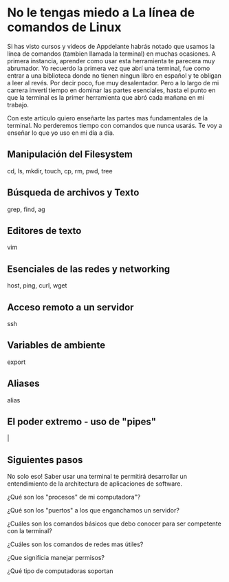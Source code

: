 # No le tengas miedo a La línea de comandos de Linux

Si has visto cursos y videos de Appdelante habrás notado que usamos la línea de comandos (tambien llamada la terminal) en muchas ocasiones. A primera instancia, aprender como usar esta herramienta te parecera muy abrumador. Yo recuerdo la primera vez que abrí una terminal, fue como entrar a una biblioteca donde no tienen ningun libro en español y te obligan a leer al revés. Por decir poco, fue muy desalentador. Pero a lo largo de mi carrera invertí tiempo en dominar las partes esenciales, hasta el punto en que la terminal es la primer herramienta que abró cada mañana en mi trabajo.

Con este artículo quiero enseñarte las partes mas fundamentales de la terminal. No perderemos tiempo con comandos que nunca usarás. Te voy a enseñar lo que yo uso en mi día a día.

## Manipulación del Filesystem

cd, ls, mkdir, touch, cp, rm, pwd, tree

## Búsqueda de archivos y Texto

grep, find, ag

## Editores de texto

vim

## Esenciales de las redes y networking

host, ping, curl, wget

## Acceso remoto a un servidor

ssh

## Variables de ambiente

export

## Aliases

alias

## El poder extremo - uso de "pipes"

|

## Siguientes pasos


No solo eso! Saber usar una terminal te permitirá desarrollar un entendimiento de la architectura de aplicaciones de software.

¿Qué son los "procesos" de mi computadora"?

¿Qué son los "puertos" a los que enganchamos un servidor?

¿Cuáles son los comandos básicos que debo conocer para ser competente con la terminal?

¿Cuáles son los comandos de redes mas útiles?

¿Que significia manejar permisos?



¿Qué tipo de computadoras soportan 